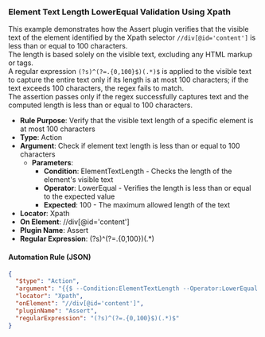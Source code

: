 ### Element Text Length LowerEqual Validation Using Xpath

This example demonstrates how the Assert plugin verifies that the visible text of the element identified by the Xpath selector `//div[@id='content']` is less than or equal to 100 characters.  
The length is based solely on the visible text, excluding any HTML markup or tags.  
A regular expression `(?s)^(?=.{0,100}$)(.*)$` is applied to the visible text to capture the entire text only if its length is at most 100 characters; if the text exceeds 100 characters, the regex fails to match.  
The assertion passes only if the regex successfully captures text and the computed length is less than or equal to 100 characters.

- **Rule Purpose**: Verify that the visible text length of a specific element is at most 100 characters  
- **Type**: Action  
- **Argument**: Check if element text length is less than or equal to 100 characters  
  - **Parameters**:  
    - **Condition**: ElementTextLength - Checks the length of the element's visible text  
    - **Operator**: LowerEqual - Verifies the length is less than or equal to the expected value  
    - **Expected**: 100 - The maximum allowed length of the text  
- **Locator**: Xpath  
- **On Element**: //div[@id='content']  
- **Plugin Name**: Assert  
- **Regular Expression**: (?s)^(?=.{0,100}$)(.*)$  

#### Automation Rule (JSON)

```json
{
  "$type": "Action",
  "argument": "{{$ --Condition:ElementTextLength --Operator:LowerEqual --Expected:100}}",
  "locator": "Xpath",
  "onElement": "//div[@id='content']",
  "pluginName": "Assert",
  "regularExpression": "(?s)^(?=.{0,100}$)(.*)$"
}
```
